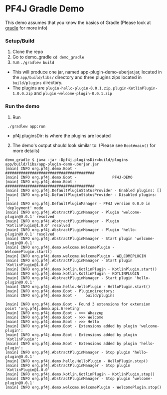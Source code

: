 # PF4J Gradle Demo

This demo assumes that you know the basics of Gradle (Please look at [gradle](https://gradle.org/) for more info)

### Setup/Build

1. Clone the repo
2. Go to demo_gradle `cd demo_gradle` 
3. run `./gradlew build`

* This will produce one jar, named app-plugin-demo-uberjar.jar, located in the `app/build/libs/` directory and three plugins zips located in `build/plugins` directory.
* The plugins are `plugin-hello-plugin-0.0.1.zip`,  `plugin-KotlinPlugin-1.0.0.zip` and `plugin-welcome-plugin-0.0.1.zip`

### Run the demo

1. Run 

```
 ./gradlew app:run
```

* pf4j.pluginsDir: is where the plugins are located

2. The demo's output should look similar to: (Please see `Boot#main()` for more details)
```
demo_gradle $ java -jar -Dpf4j.pluginsDir=build/plugins app/build/libs/app-plugin-demo-uberjar.jar 
[main] INFO org.pf4j.demo.Boot - ########################################
[main] INFO org.pf4j.demo.Boot -                PF4J-DEMO                
[main] INFO org.pf4j.demo.Boot - ########################################
[main] INFO org.pf4j.DefaultPluginStatusProvider - Enabled plugins: []
[main] INFO org.pf4j.DefaultPluginStatusProvider - Disabled plugins: []
[main] INFO org.pf4j.DefaultPluginManager - PF4J version 0.0.0 in 'deployment' mode
[main] INFO org.pf4j.AbstractPluginManager - Plugin 'welcome-plugin@0.0.1' resolved
[main] INFO org.pf4j.AbstractPluginManager - Plugin 'KotlinPlugin@1.0.0' resolved
[main] INFO org.pf4j.AbstractPluginManager - Plugin 'hello-plugin@0.0.1' resolved
[main] INFO org.pf4j.AbstractPluginManager - Start plugin 'welcome-plugin@0.0.1'
[main] INFO org.pf4j.demo.welcome.WelcomePlugin - WelcomePlugin.start()
[main] INFO org.pf4j.demo.welcome.WelcomePlugin - WELCOMEPLUGIN
[main] INFO org.pf4j.AbstractPluginManager - Start plugin 'KotlinPlugin@1.0.0'
[main] INFO org.pf4j.demo.kotlin.KotlinPlugin - KotlinPlugin.start()
[main] INFO org.pf4j.demo.kotlin.KotlinPlugin - KOTLINPLUGIN
[main] INFO org.pf4j.AbstractPluginManager - Start plugin 'hello-plugin@0.0.1'
[main] INFO org.pf4j.demo.hello.HelloPlugin - HelloPlugin.start()
[main] INFO org.pf4j.demo.Boot - Plugindirectory: 
[main] INFO org.pf4j.demo.Boot - 	build/plugins

[main] INFO org.pf4j.demo.Boot - Found 3 extensions for extension point 'org.pf4j.demo.api.Greeting'
[main] INFO org.pf4j.demo.Boot - >>> Whazzup
[main] INFO org.pf4j.demo.Boot - >>> Welcome
[main] INFO org.pf4j.demo.Boot - >>> Hello
[main] INFO org.pf4j.demo.Boot - Extensions added by plugin 'welcome-plugin':
[main] INFO org.pf4j.demo.Boot - Extensions added by plugin 'KotlinPlugin':
[main] INFO org.pf4j.demo.Boot - Extensions added by plugin 'hello-plugin':
[main] INFO org.pf4j.AbstractPluginManager - Stop plugin 'hello-plugin@0.0.1'
[main] INFO org.pf4j.demo.hello.HelloPlugin - HelloPlugin.stop()
[main] INFO org.pf4j.AbstractPluginManager - Stop plugin 'KotlinPlugin@1.0.0'
[main] INFO org.pf4j.demo.kotlin.KotlinPlugin - KotlinPlugin.stop()
[main] INFO org.pf4j.AbstractPluginManager - Stop plugin 'welcome-plugin@0.0.1'
[main] INFO org.pf4j.demo.welcome.WelcomePlugin - WelcomePlugin.stop()

```

